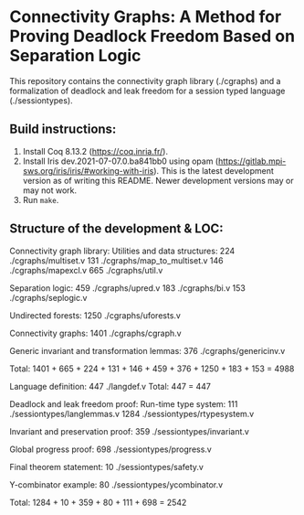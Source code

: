 Connectivity Graphs: A Method for Proving Deadlock Freedom Based on Separation Logic
======================================================================================

This repository contains the connectivity graph library (./cgraphs) and
a formalization of deadlock and leak freedom for a session typed language (./sessiontypes).

Build instructions:
-------------------
1. Install Coq 8.13.2 (https://coq.inria.fr/).
2. Install Iris dev.2021-07-07.0.ba841bb0 using opam (https://gitlab.mpi-sws.org/iris/iris/#working-with-iris).
   This is the latest development version as of writing this README. Newer development versions may or may not work.
3. Run `make`.


Structure of the development & LOC:
-----------------------------------

Connectivity graph library:
  Utilities and data structures:
    224 ./cgraphs/multiset.v
    131 ./cgraphs/map_to_multiset.v
    146 ./cgraphs/mapexcl.v
    665 ./cgraphs/util.v

  Separation logic:
    459 ./cgraphs/upred.v
    183 ./cgraphs/bi.v
    153 ./cgraphs/seplogic.v

  Undirected forests:
    1250 ./cgraphs/uforests.v

  Connectivity graphs:
    1401 ./cgraphs/cgraph.v

  Generic invariant and transformation lemmas:
    376 ./cgraphs/genericinv.v

  Total: 1401 + 665 + 224 + 131 + 146 + 459 + 376 + 1250 + 183 + 153 = 4988

Language definition:
  447  ./langdef.v
  Total: 447 = 447

Deadlock and leak freedom proof:
  Run-time type system:
    111 ./sessiontypes/langlemmas.v
    1284 ./sessiontypes/rtypesystem.v

  Invariant and preservation proof:
    359 ./sessiontypes/invariant.v

  Global progress proof:
    698 ./sessiontypes/progress.v

  Final theorem statement:
    10 ./sessiontypes/safety.v

  Y-combinator example:
    80 ./sessiontypes/ycombinator.v

  Total: 1284 + 10 + 359 + 80 + 111 + 698 = 2542